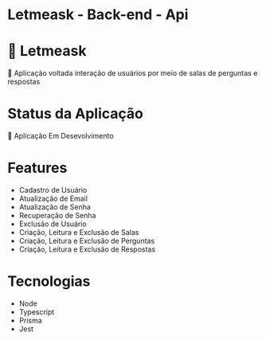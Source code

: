 # Letmeask - Back-end - Api

# 🔗 Letmeask
<p>🚀 Aplicação voltada interação de usuários por meio de salas de perguntas e respostas</p>

# Status da Aplicação
<p>🚧 Aplicação Em Desevolvimento</p>

# Features
- Cadastro de Usuário
- Atualização de Email
- Atualização de Senha
- Recuperação de Senha
- Exclusão de Usuário
- Criação, Leitura e Exclusão de Salas
- Criação, Leitura e Exclusão de Perguntas
- Criação, Leitura e Exclusão de Respostas

# Tecnologias
- Node
- Typescript
- Prisma
- Jest
